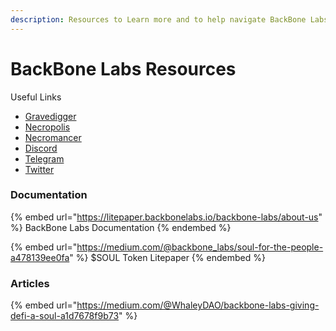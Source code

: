 ```yaml
---
description: Resources to Learn more and to help navigate BackBone Labs products
---
```


# BackBone Labs Resources

Useful Links

* [Gravedigger](https://migaloo.gravedigger.zone/)
* [Necropolis](https://necropolisnft.io/)
* [Necromancer](https://necropolisnft.io/necromancer)
* [Discord](https://discord.com/invite/w92NfEDz33)
* [Telegram](https://t.me/backbonelabs\_official)
* [Twitter](https://twitter.com/BackBone\_Labs)

### Documentation

{% embed url="https://litepaper.backbonelabs.io/backbone-labs/about-us" %}
BackBone Labs Documentation
{% endembed %}

{% embed url="https://medium.com/@backbone_labs/soul-for-the-people-a478139ee0fa" %}
$SOUL Token Litepaper
{% endembed %}

### Articles

{% embed url="https://medium.com/@WhaleyDAO/backbone-labs-giving-defi-a-soul-a1d7678f9b73" %}

